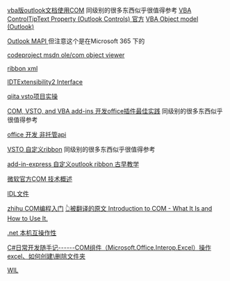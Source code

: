 [vba版outlook文档使用COM](https://learn.microsoft.com/en-us/office/vba/outlook/concepts/getting-started/customizing-outlook-using-com-add-ins)
同级别的很多东西似乎很值得参考
[VBA ControlTipText Property (Outlook Controls) 官方](https://learn.microsoft.com/en-us/office/vba/outlook/concepts/outlook-controls/controltiptext-property-outlook-controls)
[VBA Object model (Outlook)](https://learn.microsoft.com/en-us/office/vba/api/overview/outlook/object-model)


[ Outlook MAPI ](https://learn.microsoft.com/en-us/office/client-developer/outlook/mapi/getting-started-with-the-outlook-mapi-reference)
但注意这个是在Microsoft 365 下的

[codeproject msdn ole/com object viewer](https://www.codeproject.com/Articles/3699/Importing-Type-Libraries)

[ribbon xml](https://learn.microsoft.com/en-us/visualstudio/vsto/ribbon-xml?view=vs-2022&tabs=csharp)

[IDTExtensibility2 Interface](https://learn.microsoft.com/ja-jp/dotnet/api/extensibility.idtextensibility2?view=visualstudiosdk-2022)

[qiita vsto项目实操](https://qiita.com/NagaJun/items/c7c6964a12a8a945726e)

[COM, VSTO, and VBA add-ins 开发office插件最佳实践](https://learn.microsoft.com/en-us/visualstudio/vsto/development-best-practices-for-com-vsto-and-vba-add-ins-in-office?view=vs-2022)  同级别的很多东西似乎很值得参考

[office 开发 非托管api](https://learn.microsoft.com/en-us/visualstudio/vsto/unmanaged-api-reference-office-development-in-visual-studio?view=vs-2022)

[VSTO 自定义ribbon](https://learn.microsoft.com/en-us/visualstudio/vsto/customizing-a-ribbon-for-outlook?view=vs-2022&tabs=vb) 同级别的很多东西似乎很值得参考

[add-in-express 自定义outlook ribbon 古早教学](https://www.add-in-express.com/creating-addins-blog/customize-outlook-ribbon-commandbars/)



[微软官方COM 技术概述](https://learn.microsoft.com/zh-cn/windows/win32/com/com-technical-overview)

[IDL文件](https://learn.microsoft.com/en-us/windows/win32/com/idl-files)

[zhihu COM编程入门](https://zhuanlan.zhihu.com/p/324442151)
[👆被翻译的原文 Introduction to COM - What It Is and How to Use It.](https://www.codeproject.com/Articles/633/Introduction-to-COM-What-It-Is-and-How-to-Use-It)

[.net 本机互操作性](https://learn.microsoft.com/zh-cn/dotnet/standard/native-interop/)

[C#日常开发随手记------COM组件（Microsoft.Office.Interop.Excel）操作excel、如何创建\删除文件夹 ](https://juejin.cn/post/7094652400333488142)

[WIL](https://github.com/microsoft/wil?tab=readme-ov-file)